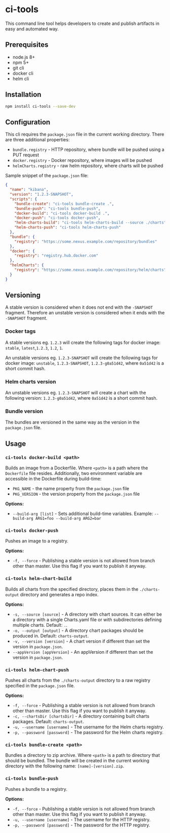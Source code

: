 # ci-tools

This command line tool helps developers to create and publish artifacts in easy and automated way. 

## Prerequisites

* node.js 8+
* npm 5+
* git cli
* docker cli
* helm cli

## Installation

```bash
npm install ci-tools --save-dev
```

## Configuration

This cli requires the `package.json` file in the current working directory. There are three additional properties:

* `bundle.registry` - HTTP repository, where bundle will be pushed using a PUT request
* `docker.registry` - Docker repository, where images will be pushed
* `helmCharts.registry` - raw helm repository, where charts will be pushed

Sample snippet of the `package.json` file:
```json
{
  "name": "kibana",
  "version": "1.2.3-SNAPSHOT",
  "scripts": {
    "bundle-create": "ci-tools bundle-create .",
    "bundle-push": "ci-tools bundle-push",
    "docker-build": "ci-tools docker-build .",
    "docker-push": "ci-tools docker-push",
    "helm-charts-build": "ci-tools helm-charts-build --source ./charts",
    "helm-charts-push": "ci-tools helm-charts-push"
  },
  "bundle": {
    "registry": "https://some.nexus.example.com/repository/bundles"
  },
  "docker": {
    "registry": "registry.hub.docker.com"
  },
  "helmCharts": {
    "registry": "https://some.nexus.example.com/repository/helm/charts"
  }
}
```

## Versioning

A stable version is considered when it does not end with the `-SNAPSHOT` fragment. 
Therefore an unstable version is considered when it ends with the `-SNAPSHOT` fragment.

### Docker tags

A stable versions eg. `1.2.3` will create the following tags for docker image: `stable`, `latest`,`1.2.3`, `1.2`, `1`.

An unstable versions eg. `1.2.3-SNAPSHOT` will create the following tags for docker image: `unstable`, `1.2.3-SNAPSHOT`, `1.2.3-g0a51d42`, where `0a51d42` is a short commit hash.

### Helm charts version

An unstable versions eg. `1.2.3-SNAPSHOT` will create a chart with the following version: `1.2.3-g0a51d42`, where `0a51d42` is a short commit hash.

### Bundle version

The bundles are versioned in the same way as the version in the `package.json` file.

## Usage

### `ci-tools docker-build <path>`

Builds an image from a Dockerfile. Where `<path>` is a path where the `Dockerfile` file resides.
Additionally, two environment variable are accessible in the Dockerfile during build-time:

* `PKG_NAME` - the name property from the `package.json` file
* `PKG_VERSION` - the version property from the `package.json` file

**Options:**

* `--build-arg [list]` - Sets additional build-time variables. Example: `--build-arg ARG1=foo --build-arg ARG2=bar`

### `ci-tools docker-push`

Pushes an image to a registry.

**Options:**

* `-f, --force` - Publishing a stable version is not allowed from branch other than master. Use this flag if you want to publish it anyway.

### `ci-tools helm-chart-build`

Builds all charts from the specified directory, places them in the `./charts-output` directory and generates a repo index.

**Options:**

* `-s, --source [source]` - A directory with chart sources. It can either be a directory with a single Charts.yaml file or with subdirectories defining multiple charts. Default: `.`.
* `-o, --output [output]` - A directory chart packages should be produced in. Default: `charts-output`.
* `-v, --version [version]` - A chart version if different than set the version in `package.json`.
* `--appVersion [appVersion]` - An appVersion if different than set the version in `package.json`.

### `ci-tools helm-chart-push`

Pushes all charts from the `./charts-output` directory to a raw registry specified in the `package.json` file.

**Options:**

* `-f, --force` - Publishing a stable version is not allowed from branch other than master. Use this flag if you want to publish it anyway.
* `-c, --chartsDir [chartsDir]` - A directory containing built charts packages. Default: `charts-output`.
* `-u, --username [username]` - The username for the Helm charts registry.
* `-p, --password [password]` - The password for the Helm charts registry.

### `ci-tools bundle-create <path>`

Bundles a directory to zip archive. Where `<path>` is a path to directory that should be bundled. 
The bundle will be created in the current working directory with the following name: `[name]-[version].zip`.

### `ci-tools bundle-push`

Pushes a bundle to a registry.

**Options:**

* `-f, --force` - Publishing a stable version is not allowed from branch other than master. Use this flag if you want to publish it anyway.
* `-u, --username [username]` - The username for the HTTP registry.
* `-p, --password [password]` - The password for the HTTP registry.
